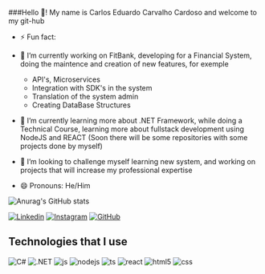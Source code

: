 ###Hello 👋! My name is Carlos Eduardo Carvalho Cardoso and welcome to my git-hub

- ⚡ Fun fact: 
- 🔭 I’m currently working on FitBank, developing for a Financial System, doing the maintence and creation of new features, for exemple
  - API's, Microservices
  - Integration with SDK's in the system
  - Translation of the system admin
  - Creating DataBase Structures

- 🌱 I’m currently learning more about .NET Framework, while doing a Technical Course, learning more about fullstack development using NodeJS and REACT (Soon there will be some repositories with some projects done by myself)

- 👯 I’m looking to challenge myself learning new system, and working on projects that will increase my professional expertise

- 😄 Pronouns: He/Him


![Anurag's GitHub stats](https://github-readme-stats.vercel.app/api?username=datdudu&show_icons=true&theme=cobalt)

[![Linkedin](https://img.shields.io/badge/LinkedIn-0077B5?style=for-the-badge&logo=linkedin&logoColor=white)](https://www.linkedin.com/in/c-eduardocarvalho/)
[![Instagram](https://img.shields.io/badge/Instagram-E4405F?style=for-the-badge&logo=instagram&logoColor=white)](https://www.instagram.com/duducsz/)
[![GitHub](https://img.shields.io/badge/GitHub-100000?style=for-the-badge&logo=github&logoColor=white)](https://github.com/datdudu)

## Technologies that I use 

<div style="display: inline_block">
  <img align="center" alt="C#" src="https://img.shields.io/badge/C%23-239120?style=for-the-badge&logo=c-sharp&logoColor=white"/>
  <img align="center" alt=".NET" src="https://img.shields.io/badge/.NET-5C2D91?style=for-the-badge&logo=.net&logoColor=white" />
  <img align="center" alt="js" src="https://img.shields.io/badge/JavaScript-F7DF1E?style=for-the-badge&logo=javascript&logoColor=black" />
  <img align="center" alt="nodejs" src="https://img.shields.io/badge/Node.js-43853D?style=for-the-badge&logo=node.js&logoColor=white" /> 
  <img align="center" alt="ts" src="https://img.shields.io/badge/TypeScript-007ACC?style=for-the-badge&logo=typescript&logoColor=white" />
  <img align="center" alt="react" src="https://img.shields.io/badge/React-20232A?style=for-the-badge&logo=react&logoColor=61DAFB" />
  <img align="center" alt="html5" src="https://img.shields.io/badge/HTML5-E34F26?style=for-the-badge&logo=html5&logoColor=white" />
  <img align="center" alt="css" src="https://img.shields.io/badge/CSS3-1572B6?style=for-the-badge&logo=css3&logoColor=white" />
</div><en/>

<!--
**datdudu/datdudu** is a ✨ _special_ ✨ repository because its `README.md` (this file) appears on your GitHub profile.

Here are some ideas to get you started:

- 🔭 I’m currently working on ...
- 🌱 I’m currently learning ...
- 👯 I’m looking to collaborate on ...
- 🤔 I’m looking for help with ...
- 💬 Ask me about ...
- 📫 How to reach me: ...
- 😄 Pronouns: ...
- ⚡ Fun fact: ...
-->

